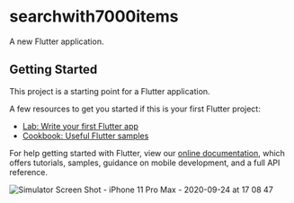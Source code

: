 # searchwith7000items

A new Flutter application.

## Getting Started

This project is a starting point for a Flutter application.

A few resources to get you started if this is your first Flutter project:

- [Lab: Write your first Flutter app](https://flutter.dev/docs/get-started/codelab)
- [Cookbook: Useful Flutter samples](https://flutter.dev/docs/cookbook)

For help getting started with Flutter, view our
[online documentation](https://flutter.dev/docs), which offers tutorials,
samples, guidance on mobile development, and a full API reference.


![Simulator Screen Shot - iPhone 11 Pro Max - 2020-09-24 at 17 08 47](https://user-images.githubusercontent.com/53863177/94140733-5350cb80-fe89-11ea-92d1-efbec660ee3c.png)
